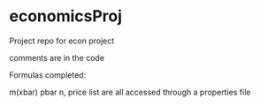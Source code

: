 economicsProj
=============

Project repo for econ project

comments are in the code

Formulas completed: 

m(xbar) 
pbar 
n, price list are all accessed through a properties file 

